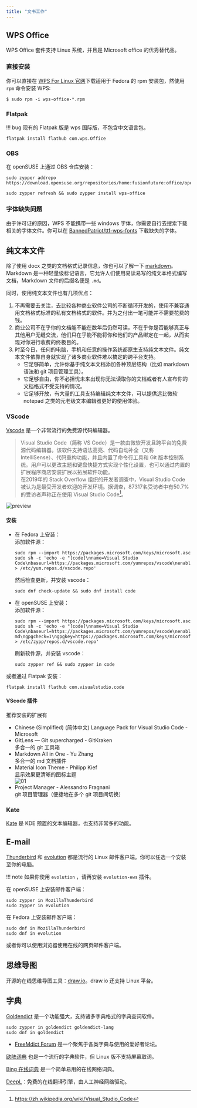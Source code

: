 ```yaml
---
title: "文书工作"
---
```


## WPS Office

WPS Office 套件支持 Linux 系统，并且是 Microsoft office 的优秀替代品。

### 直接安装

你可以直接在 [WPS For Linux 官网](https://www.wps.com/office/linux/)下载适用于 Fedora 的 rpm 安装包，然使用 `rpm`  命令安装 WPS:

```
$ sudo rpm -i wps-office-*.rpm
```

### Flatpak

!!! bug
    现有的 Flatpak 版是 wps 国际版，不包含中文语言包。

```
flatpak install flathub com.wps.Office
```

### OBS

在 openSUSE 上通过 OBS 仓库安装：

```
sudo zypper addrepo https://download.opensuse.org/repositories/home:fusionfuture:office/openSUSE_Tumbleweed/home:fusionfuture:office.repo

sudo zypper refresh && sudo zypper install wps-office
```

### 字体缺失问题

由于许可证的原因，WPS 不能携带一些 windows 字体，你需要自行去搜索下载相关的字体文件。你可以在 [BannedPatriot/ttf-wps-fonts](https://github.com/BannedPatriot/ttf-wps-fonts) 下载缺失的字体。

## 纯文本文件

除了使用 docx 之类的文档格式记录信息，你也可以了解一下 [markdown](https://markdown.com.cn/)。Markdown 是一种轻量级标记语言，它允许人们使用易读易写的纯文本格式编写文档，Markdown 文件的后缀名便是 `.md`。

同时，使用纯文本文件也有几项优点：

1. 不再需要去关注，去比较各种商业软件公司的不断循环开发的，使用不兼容通用文档格式标准的私有文档格式的软件。并为之付出一笔可能并不需要花费的钱。
2. 商业公司不在乎你的文档能不能在数年后仍然可读，不在乎你是否能够真正与其他用户无缝交流，他们只在乎能不能将你和他们的产品绑定在一起，从而实现对你进行收费的终极目的。
3. 时至今日，任何的电脑，手机和任意的操作系统都原生支持纯文本文件。纯文本文件依靠自身就实现了诸多商业软件难以搞定的跨平台支持。  
    * 它足够简单，允许你基于纯文本文档添加各种顶层结构（比如 markdown 语法和 git 项目管理工具）。  
    * 它足够自由，你不必担忧未来出现你无法读取你的文档或者有人宣布你的文档格式不受支持的情况。  
    * 它足够开放，有大量的工具支持编辑纯文本文件，可以提供远比微软 notepad 之类的元老级文本编辑器更好的使用体验。

### VScode

[Vscode](https://code.visualstudio.com/) 是一个非常流行的免费源代码编辑器。

>Visual Studio Code（简称 VS Code）是一款由微软开发且跨平台的免费源代码编辑器。该软件支持语法高亮、代码自动补全（又称 IntelliSense）、代码重构功能，并且内置了命令行工具和 Git 版本控制系统。用户可以更改主题和键盘快捷方式实现个性化设置，也可以通过内置的扩展程序商店安装扩展以拓展软件功能。  
>在2019年的 Stack Overflow 组织的开发者调查中，Visual Studio Code 被认为是最受开发者欢迎的开发环境。据调查，87317名受访者中有50.7%的受访者声称正在使用 Visual Studio Code[^1]。

![preview](./image/vscode-previw.png)

#### 安装

- 在 Fedora 上安装：  
    添加软件源：
    ```
    sudo rpm --import https://packages.microsoft.com/keys/microsoft.asc
    sudo sh -c 'echo -e "[code]\nname=Visual Studio Code\nbaseurl=https://packages.microsoft.com/yumrepos/vscode\nenabled=1\ngpgcheck=1\ngpgkey=https://packages.microsoft.com/keys/microsoft.asc" > /etc/yum.repos.d/vscode.repo'
    ```
    然后检查更新，并安装 vscode：
    ```
    sudo dnf check-update && sudo dnf install code
    ```
- 在 openSUSE 上安装：  
    添加软件源：
    ```
    sudo rpm --import https://packages.microsoft.com/keys/microsoft.asc
    sudo sh -c 'echo -e "[code]\nname=Visual Studio Code\nbaseurl=https://packages.microsoft.com/yumrepos/vscode\nenabled=1\ntype=rpm-md\ngpgcheck=1\ngpgkey=https://packages.microsoft.com/keys/microsoft.asc" > /etc/zypp/repos.d/vscode.repo'
    ```
    刷新软件源，并安装 vscode：  
    ```
    sudo zypper ref && sudo zypper in code
    ```

或者通过 Flatpak 安装：

```
flatpak install flathub com.visualstudio.code
```

#### VScode 插件

推荐安装的扩展有

- Chinese (Simplified) (简体中文) Language Pack for Visual Studio Code - Microsoft
- GitLens — Git supercharged - GitKraken  
    多合一的 git 工具箱  
- Markdown All in One - Yu Zhang  
    多合一的 md 文档插件  
- Material Icon Theme - Philipp Kief  
    显示效果更清晰的图标主题  
    ![01](./image/icon-themes.png)
- Project Manager - Alessandro Fragnani  
    git 项目管理器（便捷地在多个 git 项目间切换） 

### Kate

[Kate](https://apps.kde.org/kate/) 是 KDE 预置的文本编辑器，也支持非常多的功能。

## E-mail

[Thunderbird](https://www.thunderbird.net/en-US/) 和 [evolution](https://wiki.gnome.org/Apps/Evolution) 都是流行的 Linux 邮件客户端。你可以任选一个安装至你的电脑。

!!! note
    如果你使用 `evolution` ，请再安装 `evolution-ews` 插件。

在 openSUSE 上安装邮件客户端：

```
sudo zypper in MozillaThunderbird 
sudo zypper in evolution
```

在 Fedora 上安装邮件客户端：

```
sudo dnf in MozillaThunderbird 
sudo dnf in evolution
```

或者你可以使用浏览器使用在线的网页邮件客户端。

## 思维导图

开源的在线思维导图工具：[draw.io](https://app.diagrams.net/#)。draw.io 还支持 Linux 平台。

## 字典

[Goldendict](http://goldendict.org/) 是一个功能强大，支持诸多字典格式的字典查词软件。

```
sudo zypper in goldendict goldendict-lang
sudo dnf in goldendict
```

- [FreeMdict Forum](https://forum.freemdict.com/) 是一个聚焦于各类字典与使用的爱好者论坛。

[欧陆词典](https://dict.eudic.net/) 也是一个流行的字典软件，但 Linux 版不支持屏幕取词。

[Bing 在线词典](https://www4.bing.com/dict?FORM=HDRSC6) 是一个简单易用的在线网络词典。

[DeepL](https://www.deepl.com/translator)：免费的在线翻译引擎，由人工神经网络驱动。

[^1]: https://zh.wikipedia.org/wiki/Visual_Studio_Code